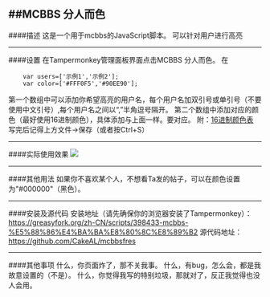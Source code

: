 ##MCBBS 分人而色
---
####描述
这是一个用于mcbbs的JavaScript脚本。
可以针对用户进行高亮

---
####设置
在Tampermonkey管理面板界面点击MCBBS 分人而色。
在
```
    var users=['示例1','示例2'];
    var color=['#FFF0F5','#90EE90'];
```
第一个数组中可以添加你希望高亮的用户名，每个用户名加双引号或单引号（不要使用中文引号）,每个用户名之间以“,”半角逗号隔开。
第二个数组中添加对应的颜色（最好使用16进制颜色），具体添加与上面一样。要对应。
附：[16进制颜色表](https://www.sioe.cn/yingyong/yanse-rgb-16/)
写完后记得上方文件→保存（或者按Ctrl+S）

---
####实际使用效果
![](https://i.loli.net/2020/03/22/vIHaKAucmZ8gsqw.png)

---
####其他用法
如果你不喜欢某个人，不想看Ta发的帖子，可以在颜色设置为"#000000"（黑色）。

---
####安装及源代码
安装地址（请先确保你的浏览器安装了Tampermonkey）：<https://greasyfork.org/zh-CN/scripts/398433-mcbbs-%E5%88%86%E4%BA%BA%E8%80%8C%E8%89%B2>
源代码地址：<https://github.com/CakeAL/mcbbsfres>

---
####其他事项
什么，你页面炸了，那不关我事。
什么，有bug，怎么会，都是我故意设置的（不是）。
什么，你觉得我写的特别垃圾，那就对了，反正我觉得也没人会用。